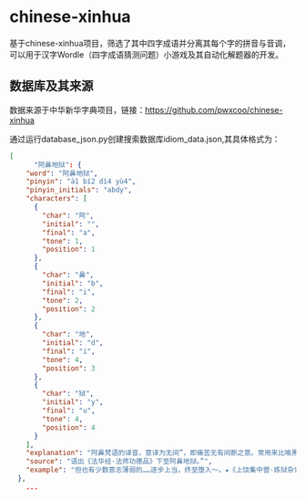 # chinese-xinhua
基于chinese-xinhua项目，筛选了其中四字成语并分离其每个字的拼音与音调，可以用于汉字Wordle（四字成语猜测问题）小游戏及其自动化解题器的开发。
## 数据库及其来源
数据来源于中华新华字典项目，链接：https://github.com/pwxcoo/chinese-xinhua

通过运行database_json.py创建搜索数据库idiom_data.json,其具体格式为：
```json
[
      "阿鼻地狱": {
    "word": "阿鼻地狱",
    "pinyin": "ā1 bí2 dì4 yù4",
    "pinyin_initials": "abdy",
    "characters": [
      {
        "char": "阿",
        "initial": "",
        "final": "a",
        "tone": 1,
        "position": 1
      },
      {
        "char": "鼻",
        "initial": "b",
        "final": "i",
        "tone": 2,
        "position": 2
      },
      {
        "char": "地",
        "initial": "d",
        "final": "i",
        "tone": 4,
        "position": 3
      },
      {
        "char": "狱",
        "initial": "y",
        "final": "u",
        "tone": 4,
        "position": 4
      }
    ],
    "explanation": "阿鼻梵语的译音，意译为无间”，即痛苦无有间断之意。常用来比喻黑暗的社会和严酷的牢狱。又比喻无法摆脱的极其痛苦的境地。",
    "source": "语出《法华经·法师功德品》下至阿鼻地狱。”",
    "example": "但也有少数意志薄弱的……逐步上当，终至堕入～。★《上饶集中营·炼狱杂记》"
  },
    ...
